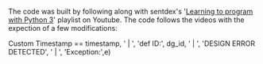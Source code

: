 The code was built by following along with sentdex's '[Learning to program with Python 3](https://www.youtube.com/playlist?list=PLQVvvaa0QuDeAams7fkdcwOGBpGdHpXln)' playlist on Youtube. The code follows the videos with the expection of a few modifications:

Custom Timestamp == timestamp, ' | ', 'def ID:', dg_id, ' | ', 'DESIGN ERROR DETECTED', ' | ', 'Exception:',e)
